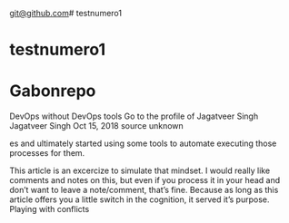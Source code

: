 git@github.com# testnumero1
# testnumero1
# Gabonrepo
DevOps without DevOps tools
Go to the profile of Jagatveer Singh
Jagatveer Singh
Oct 15, 2018
source unknown

es and ultimately started using some tools to automate executing those processes for them.

This article is an excercize to simulate that mindset. I would really like comments and notes on this, but even if you process it in your head and don’t want to leave a note/comment, that’s fine. Because as long as this article offers you a little switch in the cognition, it served it’s purpose.
Playing with conflicts
